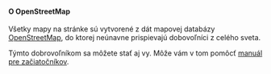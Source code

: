 #### O OpenStreetMap

Všetky mapy na stránke sú vytvorené z dát mapovej databázy [OpenStreetMap](www.openstreetmap.org), do ktorej neúnavne prispievajú dobovoľníci z celého sveta.

Týmto dobrovoľníkom sa môžete stať aj vy. Môže vám v tom pomôcť [manuál pre začiatočníkov](http://wiki.freemap.sk/StarterGuide).
